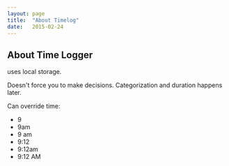 ```yaml
---
layout: page
title:  "About Timelog"
date:   2015-02-24
---
```


## About Time Logger

uses local storage.

Doesn't force you to make decisions. Categorization and duration happens later.

Can override time:
 - 9
 - 9am
 - 9 am
 - 9:12
 - 9:12am
 - 9:12 AM
